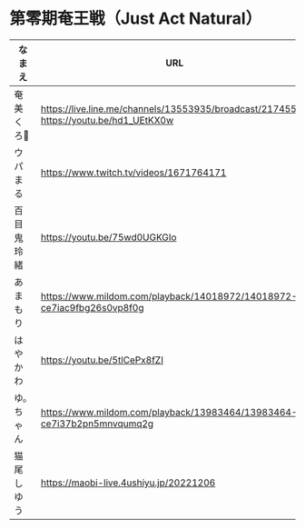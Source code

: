# 第零期奄王戦（Just Act Natural）

|なまえ|URL|
|---|---|
|奄美くろ🥕|<https://live.line.me/channels/13553935/broadcast/21745598><br><https://youtu.be/hd1_UEtKX0w>|
|ウパまる|<https://www.twitch.tv/videos/1671764171>|
|百目鬼玲緒|<https://youtu.be/75wd0UGKGIo>|
|あまもり|<https://www.mildom.com/playback/14018972/14018972-ce7iac9fbg26s0vp8f0g>|
|はやかわ|<https://youtu.be/5tlCePx8fZI>|
|ゆ。ちゃん|<https://www.mildom.com/playback/13983464/13983464-ce7i37b2pn5mnvqumq2g>|
|猫尾しゆう|<https://maobi-live.4ushiyu.jp/20221206>|
